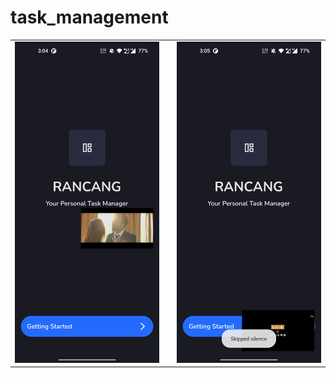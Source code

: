 # task_management

||||
|:-------------------------:|:-------------------------:|:-------------------------:|
| <img width="1604" src="https://github.com/RoySujon/task_management/blob/master/flutter_01.png"> | | <img width="1604" src="https://github.com/RoySujon/task_management/blob/master/flutter_02.png"> | | <img width="1604" src="https://github.com/RoySujon/task_management/blob/master/flutter_02.png">  |
